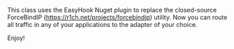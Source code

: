This class uses the EasyHook Nuget plugin to replace the closed-source ForceBindIP (https://r1ch.net/projects/forcebindip) utility.
Now you can route all traffic in any of your applications to the adapter of your choice.

Enjoy!
